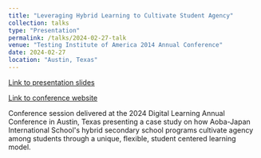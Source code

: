 ```yaml
---
title: "Leveraging Hybrid Learning to Cultivate Student Agency"
collection: talks
type: "Presentation"
permalink: /talks/2024-02-27-talk
venue: "Testing Institute of America 2014 Annual Conference"
date: 2024-02-27
location: "Austin, Texas"
---
```


[Link to presentation slides](https://docs.google.com/presentation/d/e/2PACX-1vS1sm85MFnvwylUleahkopPKqdM8bdRa2gwdrU_IYipCfljEYh1GZJ-WD0J5JFfM587bXiRh-DcLMZ7/pub?start=false&loop=true&delayms=60000)  

[Link to conference website](https://www.deelac.com/)

Conference session delivered at the 2024 Digital Learning Annual Conference in Austin, Texas presenting a case study on how Aoba-Japan International School's hybrid secondary school programs cultivate agency among students through a unique, flexible, student centered learning model.

